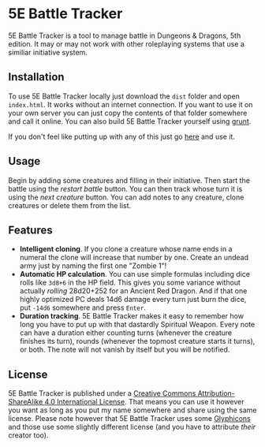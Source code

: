 5E Battle Tracker
=================

5E Battle Tracker is a tool to manage battle in Dungeons & Dragons, 5th edition. It may or may not work with other roleplaying systems that use a similiar initiative system.

Installation
------------

To use 5E Battle Tracker locally just download the `dist` folder and open `index.html`. It works without an internet connection. If you want to use it on your own server you can just copy the contents of that folder somewhere and call it online. You can also build 5E Battle Tracker yourself using [grunt](http://gruntjs.com).

If you don't feel like putting up with any of this just go [here](http://5etools.frdnspnzr.de/BattleTracker/) and use it.

Usage
-----

Begin by adding some creatures and filling in their initiative. Then start the battle using the _restart battle_ button. You can then track whose turn it is using the _next creature_ button. You can add notes to any creature, clone creatures or delete them from the list.

Features
--------

  * **Intelligent cloning**. If you clone a creature whose name ends in a numeral the clone will increase that number by one. Create an undead army just by naming the first one "Zombie 1"!
  * **Automatic HP calculation**. You can use simple formulas including dice rolls like `3d8+6` in the HP field. This gives you some variance without actually _rolling_ 28d20+252 for an Ancient Red Dragon. And if that one highly optimized PC deals 14d6 damage every turn just burn the dice, put `-14d6` somewhere and press `Enter`.
  * **Duration tracking**. 5E Battle Tracker makes it easy to remember how long you have to put up with that dastardly Spiritual Weapon. Every note can have a duration either counting turns (whenever the creature finishes its turn), rounds (whenever the topmost creature starts it turns), or both. The note will not vanish by itself but you will be notified.

License
-------

5E Battle Tracker is published under a [Creative Commons Attribution-ShareAlike 4.0 International License](http://creativecommons.org/licenses/by-sa/4.0/). That means you can use it however you want as long as you put my name somewhere and share using the same license. Please note however that 5E Battle Tracker uses some [Glyphicons](http://glyphicons.com) and those use some slightly different license (and you have to attribute _their_ creator too).